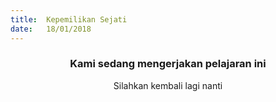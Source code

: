 ```yaml
---
title:  Kepemilikan Sejati
date:   18/01/2018
---
```


### <center>Kami sedang mengerjakan pelajaran ini</center>
<center>Silahkan kembali lagi nanti</center>